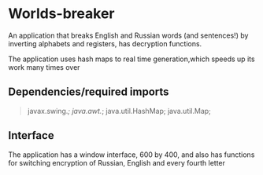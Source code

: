# Worlds-breaker
An application that breaks English and Russian words (and sentences!) by inverting alphabets and registers, has decryption functions.

The application uses hash maps to real time generation,which speeds up its work many times over 

## Dependencies/required imports
>javax.swing.*;
>java.awt.*;
>java.util.HashMap;
>java.util.Map;

## Interface 
The application has a window interface, 600 by 400, and also has functions for switching encryption of Russian, English and every fourth letter
